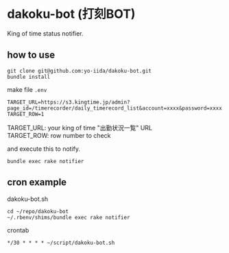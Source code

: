 # dakoku-bot (打刻BOT)

King of time status notifier.

## how to use

```
git clone git@github.com:yo-iida/dakoku-bot.git
bundle install
```

make file `.env`

```
TARGET_URL=https://s3.kingtime.jp/admin?page_id=/timerecorder/daily_timerecord_list&account=xxxx&password=xxxx
TARGET_ROW=1
```

TARGET_URL: your king of time "出勤状況一覧" URL  
TARGET_ROW: row number to check

and execute this to notify.

```
bundle exec rake notifier
```

## cron example

dakoku-bot.sh
```
cd ~/repo/dakoku-bot
~/.rbenv/shims/bundle exec rake notifier
```

crontab
```
*/30 * * * * ~/script/dakoku-bot.sh
```
